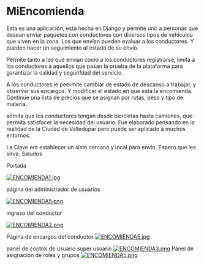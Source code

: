 # MiEncomienda
Esta es una aplicación, está hecha en Django y  permite unir a personas que desean enviar paquetes con conductores con diversos tipos de vehículos que viven en la zona. Los que envían pueden evaluar a los conductores. Y pueden hacer un seguimiento al estado de su envío.

Permite tanto a los que envían como a los conductores registrarse, limita a los conductores a aquellos que pasan la prueba de la plataforma para garantizar la calidad y segurifdad del servicio.

A los conductores le peermite cambiar de estado de descanso a trabajar, y observar sus encargos. Y modificar el estado en que está la encomienda. Continúe una lista de precios que se asignan por rutas, peso y tipo de materia.

admita que los conductores tengan desde bicicletas hasta camiones, que permita satisfacer la necesidad del usuario. Fue elaborado pensando en la realidad de la Ciudad de Valledupar pero puede ser aplicado a muchos entornos.

La Clave era establecer un siste cercano y local para envío. Espero que les sirva. Saludos

Portada

[![ENCOMIENDA1.jpg](https://i.postimg.cc/hjmsNHrg/ENCOMIENDA1.jpg)](https://postimg.cc/TLRnDNFH)

página del administrador de usuarios

[![ENCOMIENDA5.png](https://i.postimg.cc/YCdhwR2s/ENCOMIENDA5.png)](https://postimg.cc/pmn2fDFf)

ingreso del conductor

[![ENCOMIENDA2.png](https://i.postimg.cc/P52WQ4rq/ENCOMIENDA2.png)](https://postimg.cc/9DwwWy93)

Página de encargos del conductor
[![ENCOMIENDA5.jpg](https://i.postimg.cc/XJZtbqDw/ENCOMIENDA5.jpg)](https://postimg.cc/7GkK1H46)

panel de control de usuario super usuario
[![ENCOMIENDA3.png](https://i.postimg.cc/vZNzdhRN/ENCOMIENDA3.png)](https://postimg.cc/G4vYFkmF)
 Panel de asignación de roles y grupos
 [![ENCOMIENDA5.png](https://i.postimg.cc/m26Mcrdc/ENCOMIENDA5.png)](https://postimg.cc/kBKDz7P9)
